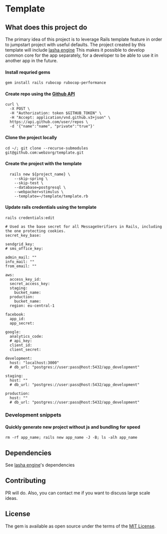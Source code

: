 # Template

## What does this project do
The primary idea of this project is to leverage Rails template feature in order to jumpstart project with useful defaults. The project created by this template will include [lasha engine](https://github.com/webzorg/lasha/tree/master) This makes it possible to develop common core for the app separately, for a developer to be able to use it in another app in the future.

#### Install requried gems
```
gem install rails rubocop rubocop-performance
```

#### Create repo using the [Github API](https://docs.github.com/en/free-pro-team@latest/rest/reference/repos#create-an-organization-repository)
```
curl \
  -X POST \
  -H "Authorization: token $GITHUB_TOKEN" \
  -H "Accept: application/vnd.github.v3+json" \
  https://api.github.com/user/repos \
  -d '{"name":"name", "private":"true"}'
```

#### Clone the project locally
```
cd ~/; git clone --recurse-submodules git@github.com:webzorg/template.git
```

#### Create the project with the template
```
  rails new ${project_name} \
    --skip-spring \
    --skip-test \
    --database=postgresql \
    --webpacker=stimulus \
    --template=~/template/template.rb
```

#### Update rails credentials using the template
`rails credentials:edit`

```
# Used as the base secret for all MessageVerifiers in Rails, including the one protecting cookies.
secret_key_base:

sendgrid_key:
# sms_office_key:

admin_mail: ""
info_mail: ""
from_email: ""

aws:
  access_key_id:
  secret_access_key:
  staging:
    bucket_name:
  production:
    bucket_name:
  region: eu-central-1

facebook:
  app_id:
  app_secret:

google:
  analytics_code:
  # api_key:
  client_id:
  client_secret:

development:
  host: "localhost:3000"
  # db_url: "postgres://user:pass@host:5432/app_development"

staging:
  host: ""
  # db_url: "postgres://user:pass@host:5432/app_development"

production:
  host: ""
  # db_url: "postgres://user:pass@host:5432/app_development"

```

### Development snippets
#### Quickly generate new project without js and bundling for speed
```
rm -rf app_name; rails new app_name -J -B; ls -alh app_name
```

## Dependencies
See [lasha engine](https://github.com/webzorg/lasha/tree/master#dependencies)'s dependencies

## Contributing
PR will do. Also, you can contact me if you want to discuss large scale ideas.

## License
The gem is available as open source under the terms of the [MIT License](https://opensource.org/licenses/MIT).
